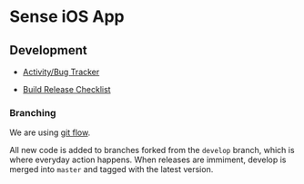 # Sense iOS App

## Development

* [Activity/Bug Tracker](https://trello.com/b/5zO3TPUz/sense-ios)

* [Build Release Checklist](https://hello.hackpad.com/iOS-Release-Checklist-6xtI96xm7kx)

### Branching

We are using [git flow](http://nvie.com/posts/a-successful-git-branching-model/).

All new code is added to branches forked from the `develop` branch, which is where everyday action happens. When releases are immiment, develop is merged into `master` and tagged with the latest version.